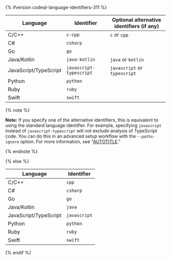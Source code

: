{% ifversion codeql-language-identifiers-311 %}

| Language | Identifier | Optional alternative identifiers (if any)
|------------------|------------------- | ---------------
| C/C++ | `c-cpp` | `c` or `cpp` |
| C# | `csharp` |
| Go | `go` |
| Java/Kotlin | `java-kotlin` | `java` or `kotlin` |
| JavaScript/TypeScript | `javascript-typescript` | `javascript` or `typescript` |
| Python | `python` |
| Ruby | `ruby`
| Swift | `swift`

{% note %}

**Note:** If you specify one of the alternative identifiers, this is equivalent to using the standard language identifier. For example, specifying `javascript` instead of `javascript-typescript` will not exclude analysis of TypeScript code. You can do this in an advanced setup workflow with the `--paths-ignore` option. For more information, see "[AUTOTITLE](/code-security/code-scanning/creating-an-advanced-setup-for-code-scanning/customizing-your-advanced-setup-for-code-scanning#specifying-directories-to-scan)."

{% endnote %}

{% else %}

| Language | Identifier
|------------------|-------------------
| C/C++ | `cpp`
| C# | `csharp`
| Go | `go`
| Java/Kotlin | `java`
| JavaScript/TypeScript | `javascript`
| Python | `python`
| Ruby | `ruby`
| Swift | `swift`

{% endif %}
